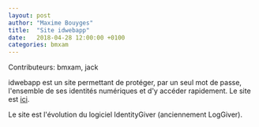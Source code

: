 ```yaml
---
layout: post
author: "Maxime Bouyges"
title:  "Site idwebapp"
date:   2018-04-28 12:00:00 +0100
categories: bmxam
---
```

Contributeurs: bmxam, jack

idwebapp est un site permettant de protéger, par un seul mot de passe, l'ensemble de ses identités numériques et d'y accéder rapidement. Le site est [ici][idwebapp-url].

Le site est l'évolution du logiciel IdentityGiver (anciennement LogGiver).

[idwebapp-url]: https://jacknbob.fr/idwebapp
